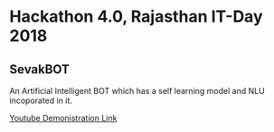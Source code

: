 # Hackathon 4.0, Rajasthan IT-Day 2018
## SevakBOT
An Artificial Intelligent BOT which has a self learning model and NLU incoporated in it.

[Youtube Demonistration Link](https://youtu.be/yOnVZbvjTgc) 
